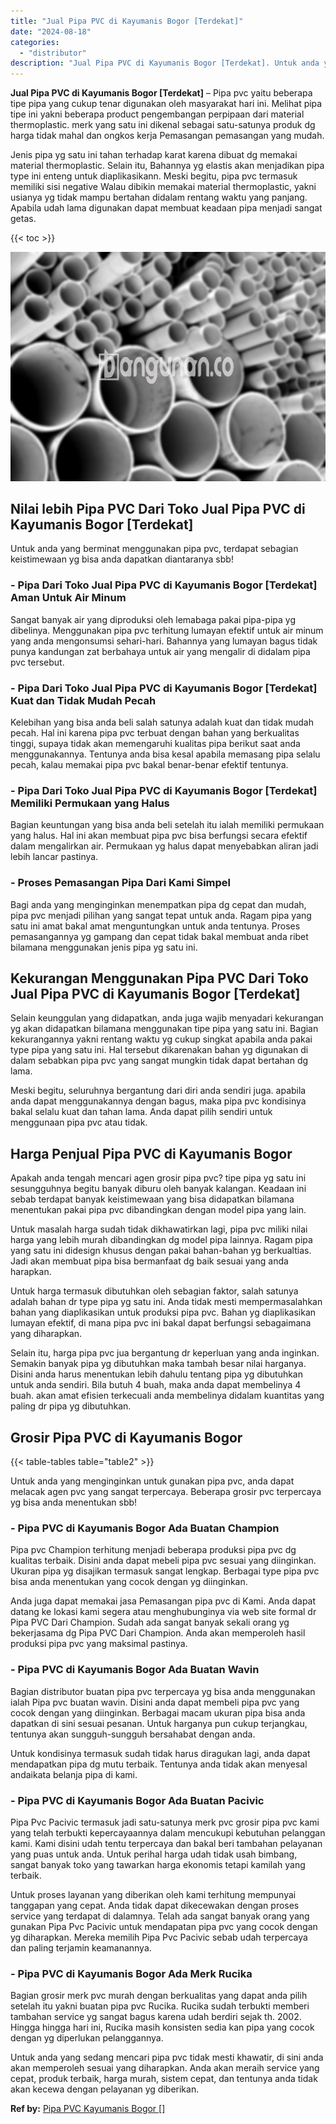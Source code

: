 ```yaml
---
title: "Jual Pipa PVC di Kayumanis Bogor [Terdekat]"
date: "2024-08-18"
categories: 
  - "distributor"
description: "Jual Pipa PVC di Kayumanis Bogor [Terdekat]. Untuk anda yang sedang mencari pipa pvc tidak mesti khawatir, di sini anda akan memperoleh sesuai yang diharapka..."
---
```


**Jual Pipa PVC di Kayumanis Bogor \[Terdekat\]** – Pipa pvc yaitu beberapa tipe pipa yang cukup tenar digunakan oleh masyarakat hari ini. Melihat pipa tipe ini yakni beberapa product pengembangan perpipaan dari material thermoplastic. merk yang satu ini dikenal sebagai satu-satunya produk dg harga tidak mahal dan ongkos kerja Pemasangan pemasangan yang mudah.

Jenis pipa yg satu ini tahan terhadap karat karena dibuat dg memakai material thermoplastic. Selain itu, Bahannya yg elastis akan menjadikan pipa type ini enteng untuk diaplikasikann. Meski begitu, pipa pvc termasuk memiliki sisi negative Walau dibikin memakai material thermoplastic, yakni usianya yg tidak mampu bertahan didalam rentang waktu yang panjang. Apabila udah lama digunakan dapat membuat keadaan pipa menjadi sangat getas.

{{< toc >}}

![Jual Pipa PVC di Kayumanis Bogor [Terdekat]](/images/jaul-pipa-pvc-58.png)

## Nilai lebih Pipa PVC Dari Toko Jual Pipa PVC di Kayumanis Bogor \[Terdekat\]

Untuk anda yang berminat menggunakan pipa pvc, terdapat sebagian keistimewaan yg bisa anda dapatkan diantaranya sbb!

### \- Pipa Dari Toko Jual Pipa PVC di Kayumanis Bogor \[Terdekat\] Aman Untuk Air Minum

Sangat banyak air yang diproduksi oleh lemabaga pakai pipa-pipa yg dibelinya. Menggunakan pipa pvc terhitung lumayan efektif untuk air minum yang anda mengonsumsi sehari-hari. Bahannya yang lumayan bagus tidak punya kandungan zat berbahaya untuk air yang mengalir di didalam pipa pvc tersebut.

### \- Pipa Dari Toko Jual Pipa PVC di Kayumanis Bogor \[Terdekat\] Kuat dan Tidak Mudah Pecah

Kelebihan yang bisa anda beli salah satunya adalah kuat dan tidak mudah pecah. Hal ini karena pipa pvc terbuat dengan bahan yang berkualitas tinggi, supaya tidak akan memengaruhi kualitas pipa berikut saat anda menggunakannya. Tentunya anda bisa kesal apabila memasang pipa selalu pecah, kalau memakai pipa pvc bakal benar-benar efektif tentunya.

### \- Pipa Dari Toko Jual Pipa PVC di Kayumanis Bogor \[Terdekat\] Memiliki Permukaan yang Halus

Bagian keuntungan yang bisa anda beli setelah itu ialah memiliki permukaan yang halus. Hal ini akan membuat pipa pvc bisa berfungsi secara efektif dalam mengalirkan air. Permukaan yg halus dapat menyebabkan aliran jadi lebih lancar pastinya.

### \- Proses Pemasangan Pipa Dari Kami Simpel

Bagi anda yang menginginkan menempatkan pipa dg cepat dan mudah, pipa pvc menjadi pilihan yang sangat tepat untuk anda. Ragam pipa yang satu ini amat bakal amat menguntungkan untuk anda tentunya. Proses pemasangannya yg gampang dan cepat tidak bakal membuat anda ribet bilamana menggunakan jenis pipa yg satu ini.

## Kekurangan Menggunakan Pipa PVC Dari Toko Jual Pipa PVC di Kayumanis Bogor \[Terdekat\]

Selain keunggulan yang didapatkan, anda juga wajib menyadari kekurangan yg akan didapatkan bilamana menggunakan tipe pipa yang satu ini. Bagian kekurangannya yakni rentang waktu yg cukup singkat apabila anda pakai type pipa yang satu ini. Hal tersebut dikarenakan bahan yg digunakan di dalam sebabkan pipa pvc yang sangat mungkin tidak dapat bertahan dg lama.

Meski begitu, seluruhnya bergantung dari diri anda sendiri juga. apabila anda dapat menggunakannya dengan bagus, maka pipa pvc kondisinya bakal selalu kuat dan tahan lama. Anda dapat pilih sendiri untuk menggunaan pipa pvc atau tidak.

## Harga Penjual Pipa PVC di Kayumanis Bogor

Apakah anda tengah mencari agen grosir pipa pvc? tipe pipa yg satu ini sesungguhnya begitu banyak diburu oleh banyak kalangan. Keadaan ini sebab terdapat banyak keistimewaan yang bisa didapatkan bilamana menentukan pakai pipa pvc dibandingkan dengan model pipa yang lain.

Untuk masalah harga sudah tidak dikhawatirkan lagi, pipa pvc miliki nilai harga yang lebih murah dibandingkan dg model pipa lainnya. Ragam pipa yang satu ini didesign khusus dengan pakai bahan-bahan yg berkualtias. Jadi akan membuat pipa bisa bermanfaat dg baik sesuai yang anda harapkan.

Untuk harga termasuk dibutuhkan oleh sebagian faktor, salah satunya adalah bahan dr type pipa yg satu ini. Anda tidak mesti mempermasalahkan bahan yang diaplikasikan untuk produksi pipa pvc. Bahan yg diaplikasikan lumayan efektif, di mana pipa pvc ini bakal dapat berfungsi sebagaimana yang diharapkan.

Selain itu, harga pipa pvc jua bergantung dr keperluan yang anda inginkan. Semakin banyak pipa yg dibutuhkan maka tambah besar nilai harganya. Disini anda harus menentukan lebih dahulu tentang pipa yg dibutuhkan untuk anda sendiri. Bila butuh 4 buah, maka anda dapat membelinya 4 buah. akan amat efisien terkecuali anda membelinya didalam kuantitas yang paling dr pipa yg dibutuhkan.

## Grosir Pipa PVC di Kayumanis Bogor

{{< table-tables table="table2" >}}

Untuk anda yang menginginkan untuk gunakan pipa pvc, anda dapat melacak agen pvc yang sangat terpercaya. Beberapa grosir pvc terpercaya yg bisa anda menentukan sbb!

### \- Pipa PVC di Kayumanis Bogor Ada Buatan Champion

Pipa pvc Champion terhitung menjadi beberapa produksi pipa pvc dg kualitas terbaik. Disini anda dapat mebeli pipa pvc sesuai yang diinginkan. Ukuran pipa yg disajikan termasuk sangat lengkap. Berbagai type pipa pvc bisa anda menentukan yang cocok dengan yg diinginkan.

Anda juga dapat memakai jasa Pemasangan pipa pvc di Kami. Anda dapat datang ke lokasi kami segera atau menghubunginya via web site formal dr Pipa PVC Dari Champion. Sudah ada sangat banyak sekali orang yg bekerjasama dg Pipa PVC Dari Champion. Anda akan memperoleh hasil produksi pipa pvc yang maksimal pastinya.

### \- Pipa PVC di Kayumanis Bogor Ada Buatan Wavin

Bagian distributor buatan pipa pvc terpercaya yg bisa anda menggunakan ialah Pipa pvc buatan wavin. Disini anda dapat membeli pipa pvc yang cocok dengan yang diinginkan. Berbagai macam ukuran pipa bisa anda dapatkan di sini sesuai pesanan. Untuk harganya pun cukup terjangkau, tentunya akan sungguh-sungguh bersahabat dengan anda.

Untuk kondisinya termasuk sudah tidak harus diragukan lagi, anda dapat mendapatkan pipa dg mutu terbaik. Tentunya anda tidak akan menyesal andaikata belanja pipa di kami.

### \- Pipa PVC di Kayumanis Bogor Ada Buatan Pacivic

Pipa Pvc Pacivic termasuk jadi satu-satunya merk pvc grosir pipa pvc kami yang telah terbukti kepercayaannya dalam mencukupi kebutuhan pelanggan kami. Kami disini udah tentu terpercaya dan bakal beri tambahan pelayanan yang puas untuk anda. Untuk perihal harga udah tidak usah bimbang, sangat banyak toko yang tawarkan harga ekonomis tetapi kamilah yang terbaik.

Untuk proses layanan yang diberikan oleh kami terhitung mempunyai tanggapan yang cepat. Anda tidak dapat dikecewakan dengan proses service yang terdapat di dalamnya. Telah ada sangat banyak orang yang gunakan Pipa Pvc Pacivic untuk mendapatan pipa pvc yang cocok dengan yg diharapkan. Mereka memilih Pipa Pvc Pacivic sebab udah terpercaya dan paling terjamin keamanannya.

### \- Pipa PVC di Kayumanis Bogor Ada Merk Rucika

Bagian grosir merk pvc murah dengan berkualitas yang dapat anda pilih setelah itu yakni buatan pipa pvc Rucika. Rucika sudah terbukti memberi tambahan service yg sangat bagus karena udah berdiri sejak th. 2002. Hingga hingga hari ini, Rucika masih konsisten sedia kan pipa yang cocok dengan yg diperlukan pelanggannya.

Untuk anda yang sedang mencari pipa pvc tidak mesti khawatir, di sini anda akan memperoleh sesuai yang diharapkan. Anda akan meraih service yang cepat, produk terbaik, harga murah, sistem cepat, dan tentunya anda tidak akan kecewa dengan pelayanan yg diberikan.

**Ref by:** [Pipa PVC Kayumanis Bogor []](https://id.wikipedia.org/wiki/Pipa)
